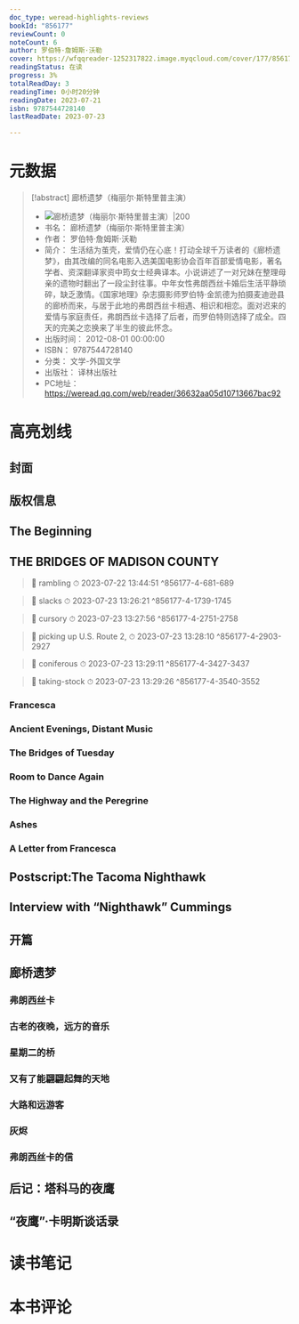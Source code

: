 ```yaml
---
doc_type: weread-highlights-reviews
bookId: "856177"
reviewCount: 0
noteCount: 6
author: 罗伯特·詹姆斯·沃勒
cover: https://wfqqreader-1252317822.image.myqcloud.com/cover/177/856177/t7_856177.jpg
readingStatus: 在读
progress: 3%
totalReadDay: 3
readingTime: 0小时20分钟
readingDate: 2023-07-21
isbn: 9787544728140
lastReadDate: 2023-07-23

---
```

# 元数据
> [!abstract] 廊桥遗梦（梅丽尔·斯特里普主演）
> - ![ 廊桥遗梦（梅丽尔·斯特里普主演）|200](https://wfqqreader-1252317822.image.myqcloud.com/cover/177/856177/t7_856177.jpg)
> - 书名： 廊桥遗梦（梅丽尔·斯特里普主演）
> - 作者： 罗伯特·詹姆斯·沃勒
> - 简介： 生活结为茧壳，爱情仍在心底！打动全球千万读者的《廊桥遗梦》，由其改编的同名电影入选美国电影协会百年百部爱情电影，著名学者、资深翻译家资中筠女士经典译本。小说讲述了一对兄妹在整理母亲的遗物时翻出了一段尘封往事。中年女性弗朗西丝卡婚后生活平静琐碎，缺乏激情。《国家地理》杂志摄影师罗伯特·金凯德为拍摄麦迪逊县的廊桥而来，与居于此地的弗朗西丝卡相遇、相识和相恋。面对迟来的爱情与家庭责任，弗朗西丝卡选择了后者，而罗伯特则选择了成全。四天的完美之恋换来了半生的彼此怀念。
> - 出版时间： 2012-08-01 00:00:00
> - ISBN： 9787544728140
> - 分类： 文学-外国文学
> - 出版社： 译林出版社
> - PC地址：https://weread.qq.com/web/reader/36632aa05d10713667bac92

# 高亮划线

## 封面

## 版权信息

## The Beginning

## THE BRIDGES OF MADISON COUNTY

> 📌 rambling 
> ⏱ 2023-07-22 13:44:51 ^856177-4-681-689

> 📌 slacks 
> ⏱ 2023-07-23 13:26:21 ^856177-4-1739-1745

> 📌 cursory 
> ⏱ 2023-07-23 13:27:56 ^856177-4-2751-2758

> 📌 picking up U.S. Route 2, 
> ⏱ 2023-07-23 13:28:10 ^856177-4-2903-2927

> 📌 coniferous 
> ⏱ 2023-07-23 13:29:11 ^856177-4-3427-3437

> 📌 taking-stock 
> ⏱ 2023-07-23 13:29:26 ^856177-4-3540-3552

### Francesca

### Ancient Evenings, Distant Music

### The Bridges of Tuesday

### Room to Dance Again

### The Highway and the Peregrine

### Ashes

### A Letter from Francesca

## Postscript:The Tacoma Nighthawk

## Interview with “Nighthawk” Cummings

## 开篇

## 廊桥遗梦

### 弗朗西丝卡

### 古老的夜晚，远方的音乐

### 星期二的桥

### 又有了能翩翩起舞的天地

### 大路和远游客

### 灰烬

### 弗朗西丝卡的信

## 后记：塔科马的夜鹰

## “夜鹰”·卡明斯谈话录

# 读书笔记

# 本书评论

